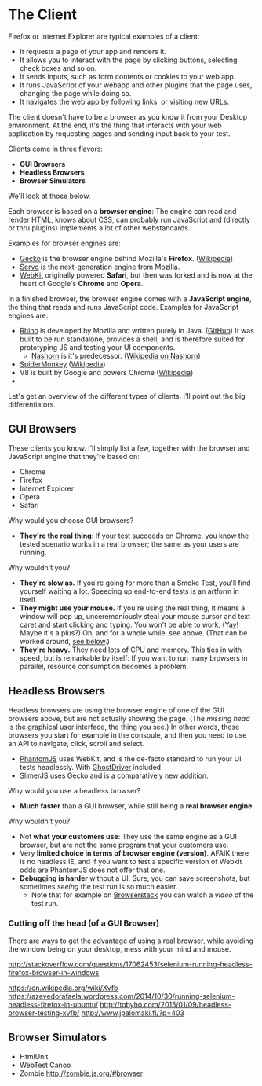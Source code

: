 # The Client

Firefox or Internet Explorer are typical examples of a client:

* It requests a page of your app and renders it.
* It allows you to interact with the page by clicking buttons, selecting check boxes and so on.
* It sends inputs, such as form contents or cookies to your web app.
* It runs JavaScript of your webapp and other plugins that the page uses, changing the page while doing so.
* It navigates the web app by following links, or visiting new URLs.

The client doesn't have to be a browser as you know it from your Desktop environment. At the end, it's the thing that interacts with your web application by requesting pages and sending input back to your test.

Clients come in three flavors:

* **GUI Browsers**
* **Headless Browsers**
* **Browser Simulators**

We'll look at those below.

Each browser is based on a **browser engine**:
The engine can read and render HTML, knows about CSS,
can probably run JavaScript and (directly or thru plugins)
implements a lot of other webstandards.

Examples for browser engines are:

* [Gecko](https://developer.mozilla.org/en-US/docs/Mozilla/Gecko) is the browser engine behind Mozilla's **Firefox**. ([Wikipedia](https://en.wikipedia.org/wiki/Gecko_%28software%29))
* [Servo](https://github.com/servo/servo) is the next-generation engine from Mozilla.
* [WebKit](http://www.webkit.org/) originally powered **Safari**, but then was forked and is now at the heart of Google's **Chrome** and **Opera**.

In a finished browser, the browser engine comes with a **JavaScript engine**, the thing that reads and runs JavaScript code.
Examples for JavaScript engines are:

* [Rhino](https://developer.mozilla.org/en-US/docs/Mozilla/Projects/Rhino) is developed by Mozilla and written purely in Java. ([GitHub](https://github.com/mozilla/rhino)) It was built to be run standalone, provides a shell, and is therefore suited for prototyping JS and testing your UI components.
  * [Nashorn]() is it's predecessor. ([Wikipedia on Nashorn](https://en.wikipedia.org/wiki/Nashorn_(JavaScript_engine)))
* [SpiderMonkey]()    ([Wikipedia](https://en.wikipedia.org/wiki/SpiderMonkey_(JavaScript_engine)))
* V8 is built by Google and powers Chrome    ([Wikipedia](https://en.wikipedia.org/wiki/SpiderMonkey_(JavaScript_engine)))
*

Let's get an overview of the different types of clients. I'll point out the big differentiators.

## GUI Browsers

These clients you know. I'll simply list a few, together with the browser and JavaScript engine that they're based on:

  * Chrome
  * Firefox
  * Internet Explorer
  * Opera
  * Safari

Why would you choose GUI browsers?

  * **They're the real thing**: If your test succeeds on Chrome, you know the tested scenario works in a real browser; the same as your users are running.

Why wouldn't you?

  * **They're slow as.** If you're going for more than a Smoke Test, you'll find yourself waiting a lot. Speeding up end-to-end tests is an artform in itself.
  * **They might use your mouse.** If you're using the real thing, it means a window will pop up, unceremoniously steal your mouse cursor and text caret and start clicking and typing. You won't be able to work. (Yay! Maybe it's a plus?) Oh, and for a whole while, see above. (That can be worked around, [see below](#headless-gui-browsers).)
  * **They're heavy.** They need lots of CPU and memory. This ties in with speed, but is remarkable by itself: If you want to run many browsers in parallel, resource consumption becomes a problem.

## Headless Browsers

Headless browsers are using the browser engine of one of the GUI browsers
above, but are not actually showing the page.
(The *missing head* is the graphical user interface, the thing you see.)
In other words, these browsers you start for example in the consoule,
and then you need to use an API to navigate, click, scroll and select.

  * [PhantomJS](http://phantomjs.org/) uses WebKit, and is the de-facto standard to run your UI tests headlessly. With [GhostDriver](#ghostdriver) included
  * [SlimerJS](http://slimerjs.org/) uses Gecko and is a comparatively new addition.

Why would you use a headless browser?

  * **Much faster** than a GUI browser,
    while still being a **real browser engine**.

Why wouldn't you?

  * Not **what your customers use**: They use the same engine as a GUI browser, but are not the same program that your customers use.
  * Very **limited choice in terms of browser engine (version)**. AFAIK there is no headless IE, and if you want to test a specific version of Webkit odds are PhantomJS does not offer that one.
  * **Debugging is harder** without a UI. Sure, you can save screenshots, but sometimes *seeing* the test run is so much easier.
    * Note that for example on [Browserstack](#browserstack) you can watch a *video* of the test run.

### Cutting off the head (of a GUI Browser)

There are ways to get the advantage of using a real browser, while avoiding the window being on your desktop, mess with your mind and mouse.

http://stackoverflow.com/questions/17062453/selenium-running-headless-firefox-browser-in-windows

https://en.wikipedia.org/wiki/Xvfb
https://azevedorafaela.wordpress.com/2014/10/30/running-selenium-headless-firefox-in-ubuntu/
http://tobyho.com/2015/01/09/headless-browser-testing-xvfb/
http://www.jpalomaki.fi/?p=403



## Browser Simulators

* HtmlUnit
* WebTest Canoo
* Zombie http://zombie.js.org/#browser

